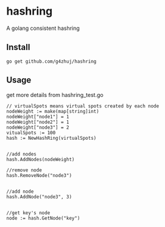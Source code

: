 # hashring

A golang consistent hashring

## Install

	go get github.com/g4zhuj/hashring

## Usage
get more details from hashring_test.go

```
// virtualSpots means virtual spots created by each node
nodeWeight := make(map[string]int)
nodeWeight["node1"] = 1
nodeWeight["node2"] = 1
nodeWeight["node3"] = 2
vitualSpots := 100
hash := NewHashRing(virtualSpots)
	
	
//add nodes
hash.AddNodes(nodeWeight)
	
//remove node
hash.RemoveNode("node3")

	
//add node
hash.AddNode("node3", 3)

	
//get key's node
node := hash.GetNode("key")

```
